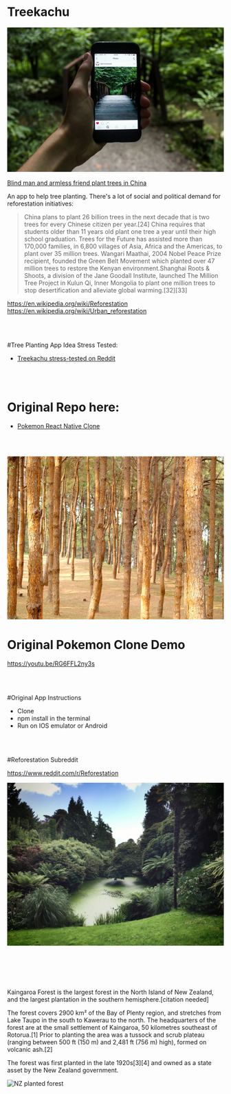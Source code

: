 # Treekachu

![Tree pics](pics/pexels-photo-122383.jpeg)

[Blind man and armless friend plant trees in China](http://www.boredpanda.com/blind-man-amputee-plant-trees-china/)

An app to help tree planting. There's a lot of social and political demand for reforestation initiatives:

> China plans to plant 26 billion trees in the next decade that is two trees for every Chinese citizen per year.[24] China requires that students older than 11 years old plant one tree a year until their high school graduation. Trees for the Future has assisted more than 170,000 families, in 6,800 villages of Asia, Africa and the Americas, to plant over 35 million trees. Wangari Maathai, 2004 Nobel Peace Prize recipient, founded the Green Belt Movement which planted over 47 million trees to restore the Kenyan environment.Shanghai Roots & Shoots, a division of the Jane Goodall Institute, launched The Million Tree Project in Kulun Qi, Inner Mongolia to plant one million trees to stop desertification and alleviate global warming.[32][33]

https://en.wikipedia.org/wiki/Reforestation
https://en.wikipedia.org/wiki/Urban_reforestation

<br><br>

#Tree Planting App Idea Stress Tested:

- <a href="https://www.reddit.com/r/SomebodyMakeThis/comments/50lqav/smt_treekachu_a_pokemon_go_clone_for_treeplanting">Treekachu stress-tested on Reddit</a>

<br><br>

# Original Repo here: 

- <a href="https://github.com/VctrySam/Pokemon">Pokemon React Native Clone</a>

<br><br>

![Tree pics](pics/pexels-photo-130121.jpeg)

# Original Pokemon Clone Demo
https://youtu.be/RG6FFL2ny3s

<br><br>

#Original App Instructions
- Clone
- npm install in the terminal
- Run on IOS emulator or Android

<br><br>

#Reforestation Subreddit

https://www.reddit.com/r/Reforestation

![Tree pics](pics/pexels-photo-77551.jpeg)


<br><br><br><br>


Kaingaroa Forest is the largest forest in the North Island of New Zealand, and the largest plantation in the southern hemisphere.[citation needed]

The forest covers 2900 km² of the Bay of Plenty region, and stretches from Lake Taupo in the south to Kawerau to the north. The headquarters of the forest are at the small settlement of Kaingaroa, 50 kilometres southeast of Rotorua.[1] Prior to planting the area was a tussock and scrub plateau (ranging between 500 ft (150 m) and 2,481 ft (756 m) high), formed on volcanic ash.[2]

The forest was first planted in the late 1920s[3][4] and owned as a state asset by the New Zealand government.

![NZ planted forest](http://www.cof.orst.edu/pubs/cof/plntdfor/imag1-84/img59.jpg)
